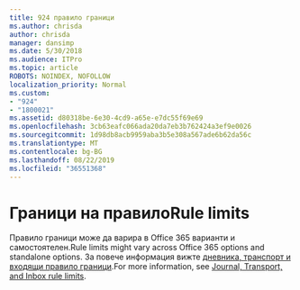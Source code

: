 ```yaml
---
title: 924 правило граници
ms.author: chrisda
author: chrisda
manager: dansimp
ms.date: 5/30/2018
ms.audience: ITPro
ms.topic: article
ROBOTS: NOINDEX, NOFOLLOW
localization_priority: Normal
ms.custom:
- "924"
- "1800021"
ms.assetid: d80318be-6e30-4cd9-a65e-e7dc55f69e69
ms.openlocfilehash: 3cb63eafc066ada20da7eb3b762424a3ef9e0026
ms.sourcegitcommit: 1d98db8acb9959aba3b5e308a567ade6b62da56c
ms.translationtype: MT
ms.contentlocale: bg-BG
ms.lasthandoff: 08/22/2019
ms.locfileid: "36551368"
---
```

# <a name="rule-limits"></a><span data-ttu-id="9a269-102">Граници на правило</span><span class="sxs-lookup"><span data-stu-id="9a269-102">Rule limits</span></span>

<span data-ttu-id="9a269-103">Правило граници може да варира в Office 365 варианти и самостоятелен.</span><span class="sxs-lookup"><span data-stu-id="9a269-103">Rule limits might vary across Office 365 options and standalone options.</span></span> <span data-ttu-id="9a269-104">За повече информация вижте [дневника, транспорт и входящи правило граници](https://technet.microsoft.com/library/exchange-online-limits.aspx).</span><span class="sxs-lookup"><span data-stu-id="9a269-104">For more information, see [Journal, Transport, and Inbox rule limits](https://technet.microsoft.com/library/exchange-online-limits.aspx).</span></span>
